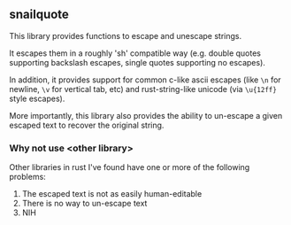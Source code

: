 ## snailquote

This library provides functions to escape and unescape strings.

It escapes them in a roughly 'sh' compatible way (e.g. double quotes supporting
backslash escapes, single quotes supporting no escapes).

In addition, it provides support for common c-like ascii escapes (like `\n` for
newline, `\v` for vertical tab, etc) and rust-string-like unicode (via
`\u{12ff}` style escapes).

More importantly, this library also provides the ability to un-escape a given
escaped text to recover the original string.

### Why not use \<other library\>

Other libraries in rust I've found have one or more of the following problems:

1. The escaped text is not as easily human-editable
1. There is no way to un-escape text
1. NIH
